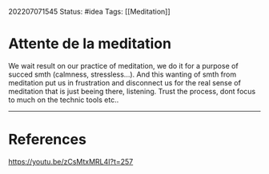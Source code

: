 202207071545
Status: #idea
Tags: [[Meditation]]

# Attente de la meditation

We wait result on our practice of meditation, we do it for a purpose of succed smth (calmness, stressless...). And this wanting of smth from meditation put us in frustration and disconnect us for the real sense of meditation that is just beeing there, listening. Trust the process, dont focus to much on the technic tools etc.. 

---
# References

https://youtu.be/zCsMtxMRL4I?t=257
